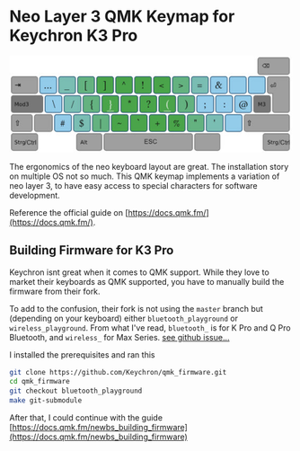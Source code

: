 # Neo Layer 3 QMK Keymap for Keychron K3 Pro

![](neoqmk.jpg)

The ergonomics of the neo keyboard layout are great. The installation story on multiple OS not so much. 
This QMK keymap implements a variation of neo layer 3, to have easy access to special characters for software development.

Reference the official guide on [https://docs.qmk.fm/](https://docs.qmk.fm/).

## Building Firmware for K3 Pro

Keychron isnt great when it comes to QMK support. While they love to market their keyboards as QMK supported, you have to manually build the firmware from their fork.

To add to the confusion, their fork is not using the `master` branch but (depending on your keyboard) either `bluetooth_playground` or `wireless_playground`. From what I've read, `bluetooth_` is for K Pro and Q Pro Bluetooth, and `wireless_` for Max Series. [see github issue...](https://github.com/Keychron/qmk_firmware/issues/217#issuecomment-1899558528)

I installed the prerequisites and ran this

```bash
git clone https://github.com/Keychron/qmk_firmware.git
cd qmk_firmware
git checkout bluetooth_playground
make git-submodule
```

After that, I could continue with the guide [https://docs.qmk.fm/newbs_building_firmware](https://docs.qmk.fm/newbs_building_firmware)
